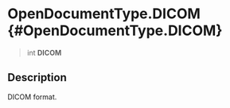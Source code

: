 OpenDocumentType.DICOM {#OpenDocumentType.DICOM}
======================

> int **DICOM**

Description
-----------

DICOM format.
